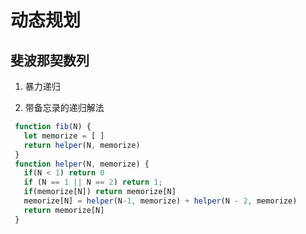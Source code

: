 # 动态规划

## 斐波那契数列

1. 暴力递归

2. 带备忘录的递归解法

```javascript
 function fib(N) {
   let memorize = [ ]
   return helper(N, memorize)
 }
 function helper(N, memorize) {
   if(N < 1) return 0
   if (N == 1 || N == 2) return 1;
   if(memorize[N]) return memorize[N]
   memorize[N] = helper(N-1, memorize) + helper(N - 2, memorize)
   return memorize[N]
 }
```
